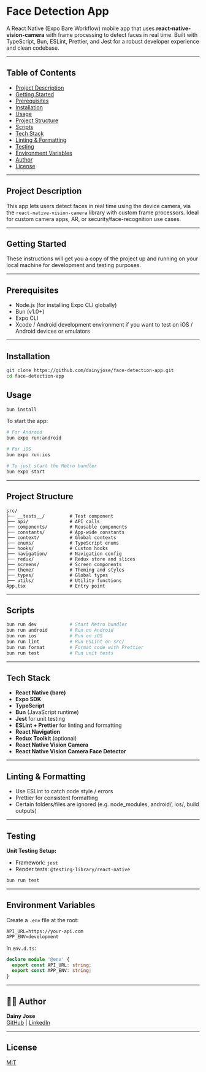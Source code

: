 # Face Detection App

A React Native (Expo Bare Workflow) mobile app that uses **react-native-vision-camera** with frame processing to detect faces in real time. Built with TypeScript, Bun, ESLint, Prettier, and Jest for a robust developer experience and clean codebase.

---

## Table of Contents

- [Project Description](#project-description)  
- [Getting Started](#getting-started)  
- [Prerequisites](#prerequisites)  
- [Installation](#installation)  
- [Usage](#usage)  
- [Project Structure](#project-structure)  
- [Scripts](#scripts)  
- [Tech Stack](#tech-stack)  
- [Linting & Formatting](#linting--formatting)  
- [Testing](#testing)  
- [Environment Variables](#environment-variables)  
- [Author](#author)  
- [License](#license)

---

## Project Description

This app lets users detect faces in real time using the device camera, via the `react-native-vision-camera` library with custom frame processors. Ideal for custom camera apps, AR, or security/face-recognition use cases.

---

## Getting Started

These instructions will get you a copy of the project up and running on your local machine for development and testing purposes.

---

## Prerequisites

- Node.js (for installing Expo CLI globally)  
- Bun (v1.0+)  
- Expo CLI  
- Xcode / Android development environment if you want to test on iOS / Android devices or emulators  

---

## Installation

```bash
git clone https://github.com/dainyjose/face-detection-app.git
cd face-detection-app
```

## Usage

```bash
bun install
```
To start the app:
```bash
# For Android
bun expo run:android

# For iOS
bun expo run:ios

# To just start the Metro bundler
bun expo start
```

---

## Project Structure

```
src/
├── __tests__/         # Test component
├── api/               # API calls
├── components/        # Reusable components
├── constants/         # App-wide constants
├── context/           # Global contexts
├── enums/             # TypeScript enums
├── hooks/             # Custom hooks
├── navigation/        # Navigation config
├── redux/             # Redux store and slices
├── screens/           # Screen components
├── theme/             # Theming and styles
├── types/             # Global types
├── utils/             # Utility functions
App.tsx                # Entry point

```

---

## Scripts

```bash
bun run dev            # Start Metro bundler
bun run android        # Run on Android
bun run ios            # Run on iOS
bun run lint           # Run ESLint on src/
bun run format         # Format code with Prettier
bun run test           # Run unit tests
```

---

## Tech Stack

- **React Native (bare)**
- **Expo SDK**
- **TypeScript**
- **Bun** (JavaScript runtime)
- **Jest** for unit testing
- **ESLint + Prettier** for linting and formatting
- **React Navigation**
- **Redux Toolkit** (optional)
- **React Native Vision Camera**
- **React Native Vision Camera Face Detector**

---

## Linting & Formatting

- Use ESLint to catch code style / errors
- Prettier for consistent formatting
- Certain folders/files are ignored (e.g. node_modules, android/, ios/, build outputs)
  
---

## Testing

**Unit Testing Setup:**

- Framework: `jest`
- Render tests: `@testing-library/react-native`

```bash
bun run test
```

---

## Environment Variables

Create a `.env` file at the root:

```env
API_URL=https://your-api.com
APP_ENV=development
```

In `env.d.ts`:

```ts
declare module '@env' {
  export const API_URL: string;
  export const APP_ENV: string;
}
```

---

## 🧑‍💻 Author

**Dainy Jose**  
[GitHub](https://github.com/dainyjose) | [LinkedIn](https://linkedin.com/in/dainyjose)

---

## License

[MIT](./LICENSE)
